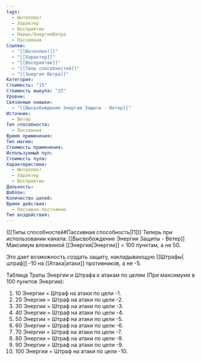 ```yaml
---
tags:
  - Интеллект
  - Характер
  - Восприятие
  - Навык/ЭнергияВетра
  - Пассивная
Ссылки:
  - "[[Интеллект]]"
  - "[[Характер]]"
  - "[[Восприятие]]"
  - "[[Типы способностей]]"
  - "[[Энергия Ветра]]"
Категория: 
Стоимость: "15"
Стоимость выкупа: "25"
Уровни: 
Связанные навыки:
  - "[[Высвобождение Энергии Защиты - Ветер]]"
Источник:
  - Ветер
Тип способности:
  - Пассивная
Время применения: 
Тип магии: 
Стоимость применения: 
Используемый пул: 
Стоимость пула: 
Характеристики:
  - Интеллект
  - Характер
  - Восприятие
Дальность: 
Шаблон: 
Количество целей: 
Время действия:
  - Пассивно-постоянно
Тип воздействия:
---
```

([[Типы способностей#Пассивная способность|П]]) Теперь при использовании канала: [[Высвобождение Энергии Защиты - Ветер]] Максимум вложенной [[Энергия|Энергии]] = 100 пунктам, а не 50.

Это дает возможность создать защиту, накладывающую [[Штрафы|штраф]] -10 на [[Атака|атаки]] противников, а не -5. 

Таблица Траты Энергии и Штрафа к атакам по целям
(При максимуме в 100 пунктов Энергии):

1. 10 Энергии = Штраф на атаки по цели -1.
2. 20 Энергии = Штраф на атаки по цели -2.
3. 30 Энергии = Штраф на атаки по цели -3.
4. 40 Энергии = Штраф на атаки по цели -4.
5. 50 Энергии = Штраф на атаки по цели -5.
6. 60 Энергии = Штраф на атаки по цели -6.
7. 70 Энергии = Штраф на атаки по цели -7.
8. 80 Энергии = Штраф на атаки по цели -8.
9. 90 Энергии = Штраф на атаки по цели -9.
10. 100 Энергии = Штраф на атаки по цели -10.